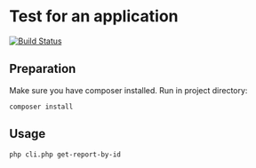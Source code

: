 Test for an application
======

[![Build Status](https://travis-ci.org/amcsi/test2.png?branch=master)](https://travis-ci.org/amcsi/test2)

## Preparation

Make sure you have composer installed. Run in project directory:

    composer install

## Usage

    php cli.php get-report-by-id

